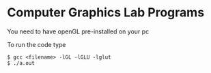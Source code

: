 # Computer Graphics Lab Programs

You need to have openGL pre-installed on your pc

To run the code type
```
$ gcc <filename> -lGL -lGLU -lglut
$ ./a.out
```